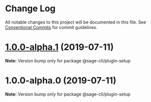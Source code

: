 # Change Log

All notable changes to this project will be documented in this file.
See [Conventional Commits](https://conventionalcommits.org) for commit guidelines.

# [1.0.0-alpha.1](https://github.com/roots/sage-cli/compare/v1.0.0-alpha.0...v1.0.0-alpha.1) (2019-07-11)

**Note:** Version bump only for package @sage-cli/plugin-setup





# 1.0.0-alpha.0 (2019-07-11)

**Note:** Version bump only for package @sage-cli/plugin-setup
